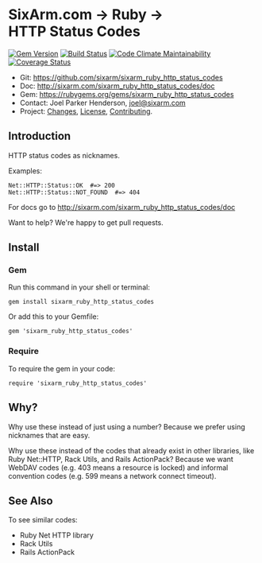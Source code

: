 # SixArm.com → Ruby → <br> HTTP Status Codes

<!--header-open-->

[![Gem Version](https://badge.fury.io/rb/sixarm_ruby_http_status_codes.svg)](http://badge.fury.io/rb/sixarm_ruby_http_status_codes)
[![Build Status](https://travis-ci.org/SixArm/sixarm_ruby_http_status_codes.png)](https://travis-ci.org/SixArm/sixarm_ruby_http_status_codes)
[![Code Climate Maintainability](https://api.codeclimate.com/v1/badges/239be14dcdca0101c285/maintainability)](https://codeclimate.com/github/SixArm/sixarm_ruby_http_status_codes/maintainability)
[![Coverage Status](https://coveralls.io/repos/SixArm/sixarm_ruby_http_status_codes/badge.svg?branch=master&service=github)](https://coveralls.io/github/SixArm/sixarm_ruby_http_status_codes?branch=master)

* Git: <https://github.com/sixarm/sixarm_ruby_http_status_codes>
* Doc: <http://sixarm.com/sixarm_ruby_http_status_codes/doc>
* Gem: <https://rubygems.org/gems/sixarm_ruby_http_status_codes>
* Contact: Joel Parker Henderson, <joel@sixarm.com>
* Project: [Changes](CHANGES.md), [License](LICENSE.md), [Contributing](CONTRIBUTING.md).

<!--header-shut-->


## Introduction

HTTP status codes as nicknames.

Examples:

    Net::HTTP::Status::OK  #=> 200
    Net::HTTP::Status::NOT_FOUND  #=> 404


For docs go to <http://sixarm.com/sixarm_ruby_http_status_codes/doc>

Want to help? We're happy to get pull requests.


<!--install-opent-->

## Install

### Gem

Run this command in your shell or terminal:

    gem install sixarm_ruby_http_status_codes

Or add this to your Gemfile:

    gem 'sixarm_ruby_http_status_codes'

### Require

To require the gem in your code:

    require 'sixarm_ruby_http_status_codes'

<!--install-shut-->


## Why?

Why use these instead of just using a number? Because we prefer using nicknames that are easy.

Why use these instead of the codes that already exist in other libraries, like Ruby Net::HTTP, Rack Utils, and Rails ActionPack? Because we want WebDAV codes (e.g. 403 means a resource is locked) and informal convention codes (e.g. 599 means a network connect timeout).


## See Also

To see similar codes:

  * Ruby Net HTTP library
  * Rack Utils
  * Rails ActionPack
